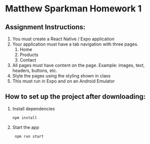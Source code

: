 # Matthew Sparkman Homework 1

## Assignment Instructions:

1. You must create a React Native / Expo application
2. Your application must have a tab navigation with three pages. 
   1. Home
   2. Products
   3. Contact
3. All pages must have content on the page. Example: images, text, headers, buttons, etc.
4. Style the pages using the styling shown in class
5. This must run in Expo and on an Android Emulator

## How to set up the project after downloading:

1. Install dependencies

   ```bash
   npm install
   ```

2. Start the app

   ```bash
    npm run start
   ```
